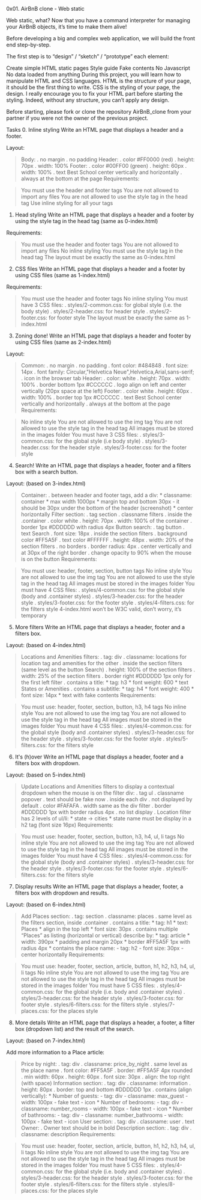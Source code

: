 0x01. AirBnB clone - Web static

Web static, what?
Now that you have a command interpreter for managing your AirBnB objects, it’s time to make them alive!

Before developing a big and complex web application, we will build the front end step-by-step.

The first step is to “design” / “sketch” / “prototype” each element:

Create simple HTML static pages
Style guide
Fake contents
No Javascript
No data loaded from anything
During this project, you will learn how to manipulate HTML and CSS languages. HTML is the structure of your page, it should be the first thing to write. CSS is the styling of your page, the design. I really encourage you to fix your HTML part before starting the styling. Indeed, without any structure, you can’t apply any design.

Before starting, please fork or clone the repository AirBnB_clone from your partner if you were not the owner of the previous project.

Tasks
0. Inline styling
Write an HTML page that displays a header and a footer.

Layout:

 > Body:
	. no margin
	. no padding
 > Header:
	. color #FF0000 (red)
	. height: 70px
	. width: 100%
 > Footer:
	. color #00FF00 (green)
	. height: 60px
	. width: 100%
	. text Best School center vertically and horizontally
	. always at the bottom at the page
Requirements:

 > You must use the header and footer tags
 > You are not allowed to import any files
 > You are not allowed to use the style tag in the head tag
 > Use inline styling for all your tags

1. Head styling
Write an HTML page that displays a header and a footer by using the style tag in the head tag (same as 0-index.html)

Requirements:

 > You must use the header and footer tags
 > You are not allowed to import any files
 > No inline styling
 > You must use the style tag in the head tag
The layout must be exactly the same as 0-index.html

2. CSS files
Write an HTML page that displays a header and a footer by using CSS files (same as 1-index.html)

Requirements:

 > You must use the header and footer tags
 > No inline styling
 > You must have 3 CSS files:
	. styles/2-common.css: for global style (i.e. the body style)
	. styles/2-header.css: for header style
	. styles/2-footer.css: for footer style
The layout must be exactly the same as 1-index.html

3. Zoning done!
Write an HTML page that displays a header and footer by using CSS files (same as 2-index.html)

Layout:

 > Common:
	. no margin
	. no padding
	. font color: #484848
	. font size: 14px
	. font family: Circular,"Helvetica Neue",Helvetica,Arial,sans-serif;
	. icon in the browser tab
 > Header:
	. color: white
	. height: 70px
	. width: 100%
	. border bottom 1px #CCCCCC
	. logo align on left and center vertically (20px space at the left)
 > Footer:
	. color white
	. height: 60px
	. width: 100%
	. border top 1px #CCCCCC
	. text Best School center vertically and horizontally
	. always at the bottom at the page
Requirements:

 > No inline style
 > You are not allowed to use the img tag
 > You are not allowed to use the style tag in the head tag
 > All images must be stored in the images folder
 > You must have 3 CSS files:
	. styles/3-common.css: for the global style (i.e body style)
	. styles/3-header.css: for the header style
	. styles/3-footer.css: for the footer style

4. Search!
Write an HTML page that displays a header, footer and a filters box with a search button.

Layout: (based on 3-index.html)

 > Container:
	. between header and footer tags, add a div:
		* classname: container
		* max width 1000px
		* margin top and bottom 30px - it should be 30px under the bottom of the header (screenshot)
		* center horizontally
Filter section:
	. tag section
	. classname filters
	. inside the .container
	. color white
	. height: 70px
	. width: 100% of the container
	. border 1px #DDDDDD with radius 4px
 > Button search:
	. tag button
	. text Search
	. font size: 18px
	. inside the section filters
	. background color #FF5A5F
	. text color #FFFFFF
	. height: 48px
	. width: 20% of the section filters
	. no borders
	. border radius: 4px
	. center vertically and at 30px of the right border
	. change opacity to 90% when the mouse is on the button
Requirements:

 > You must use: header, footer, section, button tags
 > No inline style
 > You are not allowed to use the img tag
 > You are not allowed to use the style tag in the head tag
 > All images must be stored in the images folder
 > You must have 4 CSS files:
	. styles/4-common.css: for the global style (body and .container styles)
	. styles/3-header.css: for the header style
	. styles/3-footer.css: for the footer style
	. styles/4-filters.css: for the filters style
 > 4-index.html won’t be W3C valid, don’t worry, it’s temporary

5. More filters
Write an HTML page that displays a header, footer and a filters box.

Layout: (based on 4-index.html)

 > Locations and Amenities filters:
	. tag: div
	. classname: locations for location tag and amenities for the other
	. inside the section filters (same level as the button Search)
	. height: 100% of the section filters
	. width: 25% of the section filters
	. border right #DDDDDD 1px only for the first left filter
	. contains a title:
		* tag: h3
		* font weight: 600
		* text States or Amenities
	. contains a subtitle:
		* tag: h4
		* font weight: 400
		* font size: 14px
		* text with fake contents
Requirements:

 > You must use: header, footer, section, button, h3, h4 tags
 > No inline style
 > You are not allowed to use the img tag
 > You are not allowed to use the style tag in the head tag
 > All images must be stored in the images folder
 > You must have 4 CSS files:
	. styles/4-common.css: for the global style (body and .container styles)
	. styles/3-header.css: for the header style
	. styles/3-footer.css: for the footer style
	. styles/5-filters.css: for the filters style

6. It's (h)over
Write an HTML page that displays a header, footer and a filters box with dropdown.

Layout: (based on 5-index.html)

 > Update Locations and Amenities filters to display a contextual dropdown when the mouse is on the filter div:
	. tag ul
	. classname popover
	. text should be fake now
	. inside each div
	. not displayed by default
	. color #FAFAFA
	. width same as the div filter
	. border #DDDDDD 1px with border radius 4px
	. no list display
	. Location filter has 2 levels of ul/li:
		* state -> cities
		* state name must be display in a h2 tag (font size 16px)
Requirements:

 > You must use: header, footer, section, button, h3, h4, ul, li tags
 > No inline style
 > You are not allowed to use the img tag
 > You are not allowed to use the style tag in the head tag
 > All images must be stored in the images folder
 > You must have 4 CSS files:
	. styles/4-common.css: for the global style (body and .container styles)
	. styles/3-header.css: for the header style
	. styles/3-footer.css: for the footer style
	. styles/6-filters.css: for the filters style

7. Display results
Write an HTML page that displays a header, footer, a filters box with dropdown and results.

Layout: (based on 6-index.html)

 > Add Places section:
	. tag: section
	. classname: places
	. same level as the filters section, inside .container
	. contains a title:
		* tag: h1
		* text: Places
		* align in the top left
		* font size: 30px
	. contains multiple “Places” as listing (horizontal or vertical) describe by:
		* tag: article
		* width: 390px
		* padding and margin 20px
		* border #FF5A5F 1px with radius 4px
		* contains the place name:
			- tag: h2
			- font size: 30px
			- center horizontally
Requirements:

 > You must use: header, footer, section, article, button, h1, h2, h3, h4, ul, li tags
 > No inline style
 > You are not allowed to use the img tag
 > You are not allowed to use the style tag in the head tag
 > All images must be stored in the images folder
 > You must have 5 CSS files:
	. styles/4-common.css: for the global style (i.e. body and .container styles)
	. styles/3-header.css: for the header style
	. styles/3-footer.css: for footer style
	. styles/6-filters.css: for the filters style
	. styles/7-places.css: for the places style

8. More details
Write an HTML page that displays a header, a footer, a filter box (dropdown list) and the result of the search.

Layout: (based on 7-index.html)

Add more information to a Place article:

 > Price by night:
	. tag: div
	. classname: price_by_night
	. same level as the place name
	. font color: #FF5A5F
	. border: #FF5A5F 4px rounded
	. min width: 60px
	. height: 60px
	. font size: 30px
	. align: the top right (with space)
 > Information section:
	. tag: div
	. classname: information
	. height: 80px
	. border: top and bottom #DDDDDD 1px
	. contains (align vertically):
		* Number of guests:
			- tag: div
			- classname: max_guest
			- width: 100px
			- fake text
			- icon
		* Number of bedrooms:
			- tag: div
			- classname: number_rooms
			- width: 100px
			- fake text
			- icon
		* Number of bathrooms:
			- tag: div
			- classname: number_bathrooms
			- width: 100px
			- fake text
			- icon
 > User section:
	. tag: div
	. classname: user
	. text Owner: <fake text>
	. Owner text should be in bold
 > Description section:
	. tag: div
	. classname: description
Requirements:

 > You must use: header, footer, section, article, button, h1, h2, h3, h4, ul, li tags
 > No inline style
 > You are not allowed to use the img tag
 > You are not allowed to use the style tag in the head tag
 > All images must be stored in the images folder
 > You must have 5 CSS files:
	. styles/4-common.css: for the global style (i.e. body and .container styles)
	. styles/3-header.css: for the header style
	. styles/3-footer.css: for the footer style
	. styles/6-filters.css: for the filters style
	. styles/8-places.css: for the places style
